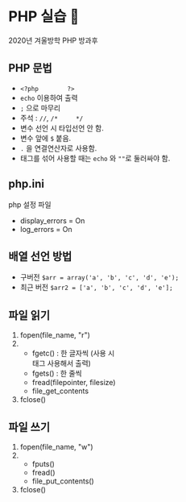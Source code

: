 # PHP 실습 :file_folder:
2020년 겨울방학 PHP 방과후


## PHP 문법
* ```<?php        ?>```
* ```echo``` 이용하여 출력
* ```;``` 으로 마무리
* 주석 : ```//```, ```/*     */```
* 변수 선언 시 타입선언 안 함.
* 변수 앞에 ```$``` 붙음.
* ```.``` 을 연결연산자로 사용함.
* 태그를 섞어 사용할 때는 ```echo``` 와 ```""```로 둘러싸야 함.


## php.ini
php 설정 파일
* display_errors = On
* log_errors = On


## 배열 선언 방법
* 구버전
  ```$arr = array('a', 'b', 'c', 'd', 'e');```
* 최근 버전
```$arr2 = ['a', 'b', 'c', 'd', 'e'];```


## 파일 읽기
1. fopen(file_name, "r")
2.  * fgetc() : 한 글자씩 (사용 시 <br> 태그 사용해서 출력)
    * fgets() : 한 줄씩
    * fread(filepointer, filesize)
    * file_get_contents
3. fclose()


## 파일 쓰기
1. fopen(file_name, "w")
2.  * fputs()
    * fread()
    * file_put_contents()
3. fclose()
